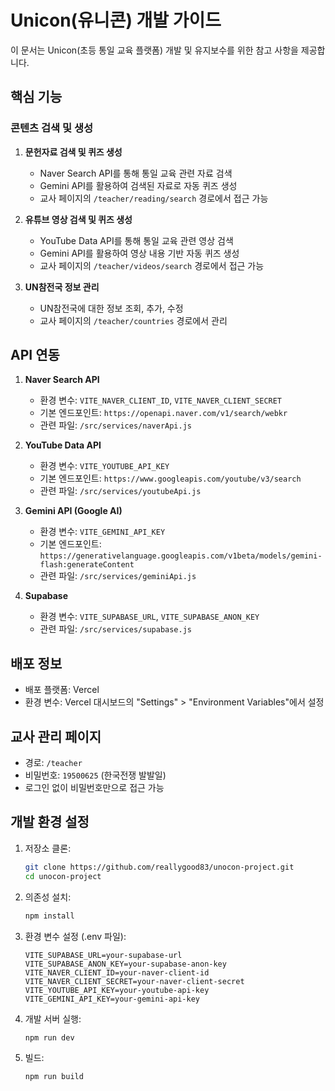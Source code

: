 # Unicon(유니콘) 개발 가이드

이 문서는 Unicon(초등 통일 교육 플랫폼) 개발 및 유지보수를 위한 참고 사항을 제공합니다.

## 핵심 기능

### 콘텐츠 검색 및 생성

1. **문헌자료 검색 및 퀴즈 생성**
   - Naver Search API를 통해 통일 교육 관련 자료 검색
   - Gemini API를 활용하여 검색된 자료로 자동 퀴즈 생성
   - 교사 페이지의 `/teacher/reading/search` 경로에서 접근 가능

2. **유튜브 영상 검색 및 퀴즈 생성**
   - YouTube Data API를 통해 통일 교육 관련 영상 검색
   - Gemini API를 활용하여 영상 내용 기반 자동 퀴즈 생성
   - 교사 페이지의 `/teacher/videos/search` 경로에서 접근 가능

3. **UN참전국 정보 관리**
   - UN참전국에 대한 정보 조회, 추가, 수정
   - 교사 페이지의 `/teacher/countries` 경로에서 관리

## API 연동

1. **Naver Search API**
   - 환경 변수: `VITE_NAVER_CLIENT_ID`, `VITE_NAVER_CLIENT_SECRET`
   - 기본 엔드포인트: `https://openapi.naver.com/v1/search/webkr`
   - 관련 파일: `/src/services/naverApi.js`

2. **YouTube Data API**
   - 환경 변수: `VITE_YOUTUBE_API_KEY`
   - 기본 엔드포인트: `https://www.googleapis.com/youtube/v3/search`
   - 관련 파일: `/src/services/youtubeApi.js`

3. **Gemini API (Google AI)**
   - 환경 변수: `VITE_GEMINI_API_KEY`
   - 기본 엔드포인트: `https://generativelanguage.googleapis.com/v1beta/models/gemini-flash:generateContent`
   - 관련 파일: `/src/services/geminiApi.js`

4. **Supabase**
   - 환경 변수: `VITE_SUPABASE_URL`, `VITE_SUPABASE_ANON_KEY`
   - 관련 파일: `/src/services/supabase.js`

## 배포 정보

- 배포 플랫폼: Vercel
- 환경 변수: Vercel 대시보드의 "Settings" > "Environment Variables"에서 설정

## 교사 관리 페이지

- 경로: `/teacher`
- 비밀번호: `19500625` (한국전쟁 발발일)
- 로그인 없이 비밀번호만으로 접근 가능

## 개발 환경 설정

1. 저장소 클론:
   ```bash
   git clone https://github.com/reallygood83/unocon-project.git
   cd unocon-project
   ```

2. 의존성 설치:
   ```bash
   npm install
   ```

3. 환경 변수 설정 (.env 파일):
   ```
   VITE_SUPABASE_URL=your-supabase-url
   VITE_SUPABASE_ANON_KEY=your-supabase-anon-key
   VITE_NAVER_CLIENT_ID=your-naver-client-id
   VITE_NAVER_CLIENT_SECRET=your-naver-client-secret
   VITE_YOUTUBE_API_KEY=your-youtube-api-key
   VITE_GEMINI_API_KEY=your-gemini-api-key
   ```

4. 개발 서버 실행:
   ```bash
   npm run dev
   ```

5. 빌드:
   ```bash
   npm run build
   ```